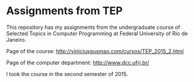 # Assignments from TEP

This repository has my assignments from the undergraduate course of Selected Topics in Computer Programming at Federal University of Rio de Janeiro.

Page of the course: http://viniciusgusmao.com/cursos/TEP_2015_2.html

Page of the computer department: http://www.dcc.ufrj.br/

I took the course in the second semester of 2015.
